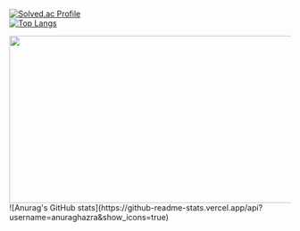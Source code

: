[![Solved.ac Profile](http://mazassumnida.wtf/api/generate_badge?boj=gahyeonii)](https://solved.ac/gahyeonii)<br/>
[![Top Langs](https://github-readme-stats.vercel.app/api/top-langs/?username=gahyeonnni&layout=compact)](https://github.com/gahyeonnni/github-readme-stats)

<a href="https://www.gitanimals.org/en_US?utm_medium=image&utm_source=gahyeonnni&utm_content=farm">
<img
  src="https://render.gitanimals.org/farms/gahyeonnni"
  width="600"
  height="300"
/>
</a>
![Anurag's GitHub stats](https://github-readme-stats.vercel.app/api?username=anuraghazra&show_icons=true)
